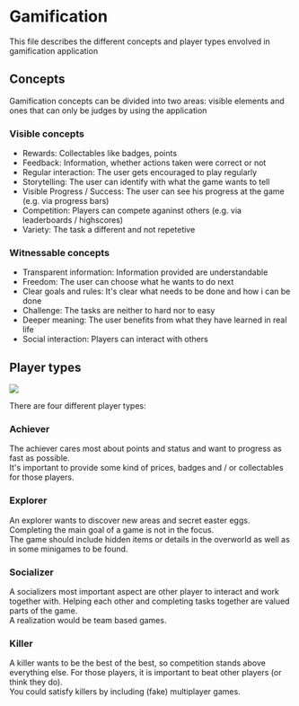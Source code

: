 # Gamification

This file describes the different concepts and player types envolved in gamification application

## Concepts

Gamification concepts can be divided into two areas: visible elements and ones that can only be judges by using the application

### Visible concepts

- Rewards: Collectables like badges, points
- Feedback: Information, whether actions taken were correct or not
- Regular interaction: The user gets encouraged to play regularly
- Storytelling: The user can identify with what the game wants to tell
- Visible Progress / Success: The user can see his progress at the game (e.g. via progress bars)
- Competition: Players can compete aganinst others (e.g. via leaderboards / highscores)
- Variety: The task a different and not repetetive

### Witnessable concepts

- Transparent information: Information provided are understandable
- Freedom: The user can choose what he wants to do next
- Clear goals and rules: It's clear what needs to be done and how i can be done
- Challenge: The tasks are neither to hard nor to easy
- Deeper meaning: The user benefits from what they have learned in real life
- Social interaction: Players can interact with others

## Player types

<img src="https://miro.medium.com/max/1200/1*X9y_Oegpa-geYqPxc2N1kg.png" />

There are four different player types:

### Achiever

The achiever cares most about points and status and want to progress as fast as possible. \
It's important to provide some kind of prices, badges and / or collectables for those players.

### Explorer

An explorer wants to discover new areas and secret easter eggs. Completing the main goal of a game is not in the focus. \
The game should include hidden items or details in the overworld as well as in some minigames to be found.

### Socializer

A socializers most important aspect are other player to interact and work together with. Helping each other and completing tasks together are valued parts of the game. \
A realization would be team based games.

### Killer

A killer wants to be the best of the best, so competition stands above everything else. For those players, it is important to beat other players (or think they do). \
You could satisfy killers by including (fake) multiplayer games.
